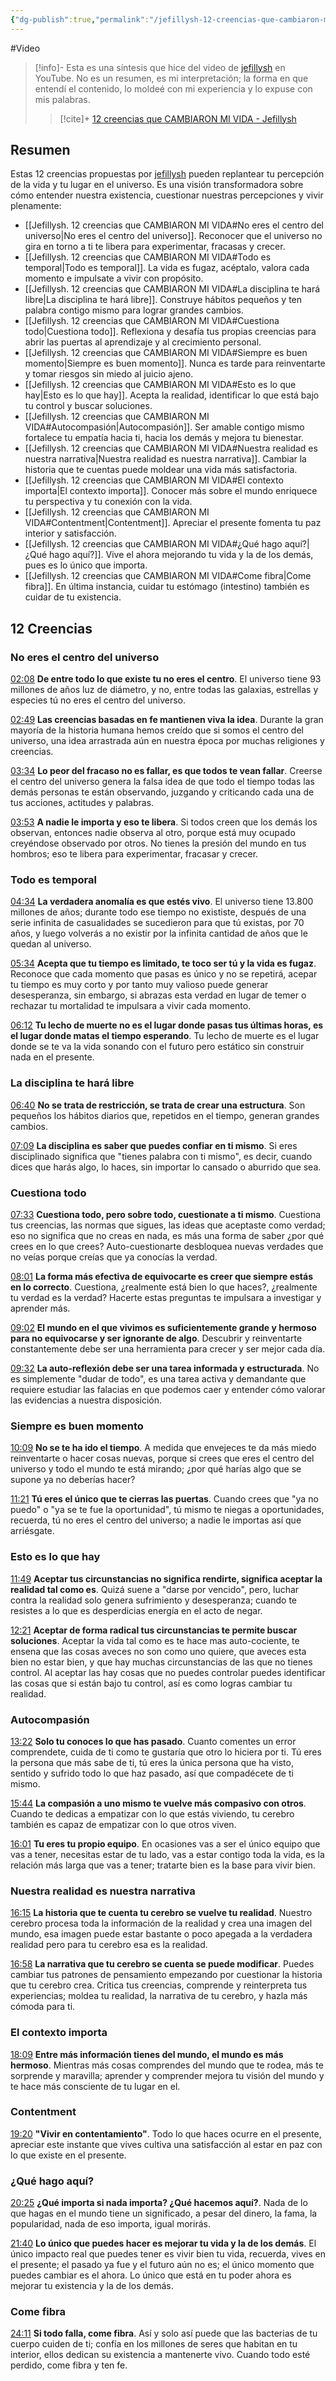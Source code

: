 ```yaml
---
{"dg-publish":true,"permalink":"/jefillysh-12-creencias-que-cambiaron-mi-vida/","created":"2025-01-12T19:29","updated":"2025-01-13T08:21"}
---
```


#Video 
> [!info]-
> Esta es una síntesis que hice del video de [jefillysh](https://www.youtube.com/@jefillysh) en YouTube. No es un resumen, es mi interpretación; la forma en que entendí el contenido, lo moldeé con mi experiencia y lo expuse con mis palabras.
>> [!cite]+
>> [12 creencias que CAMBIARON MI VIDA - Jefillysh](https://www.youtube.com/watch?v=8UOWETZzlEA) 

## Resumen
Estas 12 creencias propuestas por [jefillysh](https://www.youtube.com/@jefillysh) pueden replantear tu percepción de la vida y tu lugar en el universo. Es una visión transformadora sobre cómo entender nuestra existencia, cuestionar nuestras percepciones y vivir plenamente:
- [[Jefillysh. 12 creencias que CAMBIARON MI VIDA#No eres el centro del universo\|No eres el centro del universo]]. Reconocer que el universo no gira en torno a ti te libera para experimentar, fracasas y crecer.
- [[Jefillysh. 12 creencias que CAMBIARON MI VIDA#Todo es temporal\|Todo es temporal]]. La vida es fugaz, acéptalo, valora cada momento e impulsate a vivir con propósito.
- [[Jefillysh. 12 creencias que CAMBIARON MI VIDA#La disciplina te hará libre\|La disciplina te hará libre]]. Construye hábitos pequeños y ten palabra contigo mismo para lograr grandes cambios.
- [[Jefillysh. 12 creencias que CAMBIARON MI VIDA#Cuestiona todo\|Cuestiona todo]]. Reflexiona y desafía tus propias creencias para abrir las puertas al aprendizaje y al crecimiento personal.
- [[Jefillysh. 12 creencias que CAMBIARON MI VIDA#Siempre es buen momento\|Siempre es buen momento]]. Nunca es tarde para reinventarte y tomar riesgos sin miedo al juicio ajeno.
- [[Jefillysh. 12 creencias que CAMBIARON MI VIDA#Esto es lo que hay\|Esto es lo que hay]]. Acepta la realidad, identificar lo que está bajo tu control y buscar soluciones.
- [[Jefillysh. 12 creencias que CAMBIARON MI VIDA#Autocompasión\|Autocompasión]]. Ser amable contigo mismo fortalece tu empatía hacia ti, hacia los demás y mejora tu bienestar.
- [[Jefillysh. 12 creencias que CAMBIARON MI VIDA#Nuestra realidad es nuestra narrativa\|Nuestra realidad es nuestra narrativa]]. Cambiar la historia que te cuentas puede moldear una vida más satisfactoria.
- [[Jefillysh. 12 creencias que CAMBIARON MI VIDA#El contexto importa\|El contexto importa]]. Conocer más sobre el mundo enriquece tu perspectiva y tu conexión con la vida.
- [[Jefillysh. 12 creencias que CAMBIARON MI VIDA#Contentment\|Contentment]]. Apreciar el presente fomenta tu paz interior y satisfacción.
- [[Jefillysh. 12 creencias que CAMBIARON MI VIDA#¿Qué hago aquí?\|¿Qué hago aquí?]]. Vive el ahora mejorando tu vida y la de los demás, pues es lo único que importa.
- [[Jefillysh. 12 creencias que CAMBIARON MI VIDA#Come fibra\|Come fibra]]. En última instancia, cuidar tu estómago (intestino) también es cuidar de tu existencia.

## 12 Creencias

### No eres el centro del universo
[02:08](https://www.youtube.com/watch?t=128&v=8UOWETZzlEA)
**De entre todo lo que existe tu no eres el centro**. El universo tiene 93 millones de años luz de diámetro, y no, entre todas las galaxias, estrellas y especies tú no eres el centro del universo.

[02:49](https://www.youtube.com/watch?t=169&v=8UOWETZzlEA)
**Las creencias basadas en fe mantienen viva la idea**. Durante la gran mayoría de la historia humana hemos creído que si somos el centro del universo, una idea arrastrada aún en nuestra época por muchas religiones y creencias.

[03:34](https://www.youtube.com/watch?t=214&v=8UOWETZzlEA)
**Lo peor del fracaso no es fallar, es que todos te vean fallar**. Creerse el centro del universo genera la falsa idea de que todo el tiempo todas las demás personas te están observando, juzgando y criticando cada una de tus acciones, actitudes y palabras.

[03:53](https://www.youtube.com/watch?t=233&v=8UOWETZzlEA)
**A nadie le importa y eso te libera**. Si todos creen que los demás los observan, entonces nadie observa al otro, porque está muy ocupado creyéndose observado por otros. No tienes la presión del mundo en tus hombros; eso te libera para experimentar, fracasar y crecer.

### Todo es temporal
[04:34](https://www.youtube.com/watch?t=274&v=8UOWETZzlEA)
**La verdadera anomalía es que estés vivo**. El universo tiene 13.800 millones de años; durante todo ese tiempo no exististe, después de una serie infinita de casualidades se sucedieron para que tú existas, por 70 años, y luego volverás a no existir por la infinita cantidad de años que le quedan al universo.

 [05:34](https://www.youtube.com/watch?t=334&v=8UOWETZzlEA)
**Acepta que tu tiempo es limitado, te toco ser tú y la vida es fugaz**. Reconoce que cada momento que pasas es único y no se repetirá, acepar tu tiempo es muy corto y por tanto muy valioso puede generar desesperanza, sin embargo, si abrazas esta verdad en lugar de temer o rechazar tu mortalidad te impulsara a vivir cada momento.

[06:12](https://www.youtube.com/watch?t=372&v=8UOWETZzlEA)
**Tu lecho de muerte no es el lugar donde pasas tus últimas horas, es el lugar donde matas el tiempo esperando**. Tu lecho de muerte es el lugar donde se te va la vida sonando con el futuro pero estático sin construir nada en el presente.

### La disciplina te hará libre
[06:40](https://www.youtube.com/watch?t=400&v=8UOWETZzlEA)
**No se trata de restricción, se trata de crear una estructura**. Son pequeños los hábitos diarios que, repetidos en el tiempo, generan grandes cambios.

[07:09](https://www.youtube.com/watch?t=429&v=8UOWETZzlEA)
**La disciplina es saber que puedes confiar en ti mismo**. Si eres disciplinado significa que "tienes palabra con ti mismo", es decir, cuando dices que harás algo, lo haces, sin importar lo cansado o aburrido que sea.

### Cuestiona todo
[07:33](https://www.youtube.com/watch?t=453&v=8UOWETZzlEA)
**Cuestiona todo, pero sobre todo, cuestionate a ti mismo**. Cuestiona tus creencias, las normas que sigues, las ideas que aceptaste como verdad; eso no significa que no creas en nada, es más una forma de saber ¿por qué crees en lo que crees? Auto-cuestionarte desbloquea nuevas verdades que no veías porque creías que ya conocías la verdad.

[08:01](https://www.youtube.com/watch?t=481&v=8UOWETZzlEA)
**La forma más efectiva de equivocarte es creer que siempre estás en lo correcto**. Cuestiona, ¿realmente está bien lo que haces?, ¿realmente tu verdad es la verdad? Hacerte estas preguntas te impulsara a investigar y aprender más.

[09:02](https://www.youtube.com/watch?t=542&v=8UOWETZzlEA)
**El mundo en el que vivimos es suficientemente grande y hermoso para no equivocarse y ser ignorante de algo**. Descubrir y reinventarte constantemente debe ser una herramienta para crecer y ser mejor cada día.

[09:32](https://www.youtube.com/watch?t=572&v=8UOWETZzlEA)
**La auto-reflexión debe ser una tarea informada y estructurada**. No es simplemente "dudar de todo", es una tarea activa y demandante que requiere estudiar las falacias en que podemos caer y entender cómo valorar las evidencias a nuestra disposición.

### Siempre es buen momento
[10:09](https://www.youtube.com/watch?t=609&v=8UOWETZzlEA)
**No se te ha ido el tiempo**. A medida que envejeces te da más miedo reinventarte o hacer cosas nuevas, porque si crees que eres el centro del universo y todo el mundo te está mirando; ¿por qué harías algo que se supone ya no deberías hacer?

[11:21](https://www.youtube.com/watch?t=681&v=8UOWETZzlEA)
**Tú eres el único que te cierras las puertas**. Cuando crees que "ya no puedo" o "ya se te fue la oportunidad", tú mismo te niegas a oportunidades, recuerda, tú no eres el centro del universo; a nadie le importas así que arriésgate.

### Esto es lo que hay
[11:49](https://www.youtube.com/watch?t=709&v=8UOWETZzlEA)
**Aceptar tus circunstancias no significa rendirte, significa aceptar la realidad tal como es**. Quizá suene a "darse por vencido", pero, luchar contra la realidad solo genera sufrimiento y desesperanza; cuando te resistes a lo que es desperdicias energía en el acto de negar.

[12:21](https://www.youtube.com/watch?t=741&v=8UOWETZzlEA)
**Aceptar de forma radical tus circunstancias te permite buscar soluciones**. Aceptar la vida tal como es te hace mas auto-cociente, te ensena que las cosas aveces no son como uno quiere, que aveces esta bien no estar bien, y que hay muchas circunstancias de las que no tienes control. Al aceptar las hay cosas que no puedes controlar puedes identificar las cosas que si están bajo tu control, así es como logras cambiar tu realidad.

### Autocompasión
[13:22](https://www.youtube.com/watch?t=802&v=8UOWETZzlEA)
**Solo tu conoces lo que has pasado**. Cuanto comentes un error comprendete, cuida de ti como te gustaría que otro lo hiciera por ti. Tú eres la persona que más sabe de ti, tú eres la única persona que ha visto, sentido y sufrido todo lo que haz pasado, así que compadécete de ti mismo.

[15:44](https://www.youtube.com/watch?t=944&v=8UOWETZzlEA)
**La compasión a uno mismo te vuelve más compasivo con otros**. Cuando te dedicas a empatizar con lo que estás viviendo, tu cerebro también es capaz de empatizar con lo que otros viven.

[16:01](https://www.youtube.com/watch?t=961&v=8UOWETZzlEA)
**Tu eres tu propio equipo**. En ocasiones vas a ser el único equipo que vas a tener, necesitas estar de tu lado, vas a estar contigo toda la vida, es la relación más larga que vas a tener; tratarte bien es la base para vivir bien.

### Nuestra realidad es nuestra narrativa
[16:15](https://www.youtube.com/watch?t=975&v=8UOWETZzlEA)
**La historia que te cuenta tu cerebro se vuelve tu realidad**. Nuestro cerebro procesa toda la información de la realidad y crea una imagen del mundo, esa imagen puede estar bastante o poco apegada a la verdadera realidad pero para tu cerebro esa es la realidad.

[16:58](https://www.youtube.com/watch?t=1018&v=8UOWETZzlEA)
**La narrativa que tu cerebro se cuenta se puede modificar**. Puedes cambiar tus patrones de pensamiento empezando por cuestionar la historia que tu cerebro crea. Critica tus creencias, comprende y reinterpreta tus experiencias; moldea tu realidad, la narrativa de tu cerebro, y hazla más cómoda para ti.

### El contexto importa
[18:09](https://www.youtube.com/watch?t=1089&v=8UOWETZzlEA)
**Entre más información tienes del mundo, el mundo es más hermoso**. Mientras más cosas comprendes del mundo que te rodea, más te sorprende y maravilla; aprender y comprender mejora tu visión del mundo y te hace más consciente de tu lugar en el.

### Contentment
[19:20](https://www.youtube.com/watch?t=1160&v=8UOWETZzlEA)
**"Vivir en contentamiento"**. Todo lo que haces ocurre en el presente, apreciar este instante que vives cultiva una satisfacción al estar en paz con lo que existe en el presente.

### ¿Qué hago aquí?
[20:25](https://www.youtube.com/watch?t=1225&v=8UOWETZzlEA)
**¿Qué importa si nada importa? ¿Qué hacemos aquí?**. Nada de lo que hagas en el mundo tiene un significado, a pesar del dinero, la fama, la popularidad, nada de eso importa, igual morirás.

[21:40](https://www.youtube.com/watch?t=1300&v=8UOWETZzlEA)
**Lo único que puedes hacer es mejorar tu vida y la de los demás**. El único impacto real que puedes tener es vivir bien tu vida, recuerda, vives en el presente; el pasado ya fue y el futuro aún no es; el único momento que puedes cambiar es el ahora. Lo único que está en tu poder ahora es mejorar tu existencia y la de los demás.

### Come fibra
[24:11](https://www.youtube.com/watch?t=1451&v=8UOWETZzlEA)
**Si todo falla, come fibra**. Así y solo así puede que las bacterias de tu cuerpo cuiden de ti; confía en los millones de seres que habitan en tu interior, ellos dedican su existencia a mantenerte vivo. Cuando todo esté perdido, come fibra y ten fe.